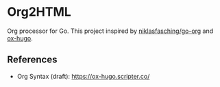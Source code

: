 # Org2HTML

Org processor for Go.
This project inspired by [niklasfasching/go-org](https://github.com/niklasfasching/go-org) and [ox-hugo](https://ox-hugo.scripter.co/.).

## References

- Org Syntax (draft): https://ox-hugo.scripter.co/
